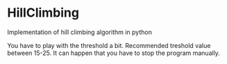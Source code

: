 # HillClimbing
Implementation of hill climbing algorithm in python

You have to play with the threshold a bit. Recommended treshold value between 15-25. It can happen that you have to stop the program manually.
